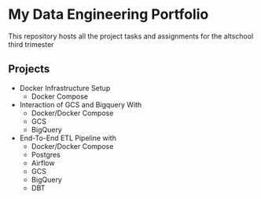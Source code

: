 # My Data Engineering Portfolio

This repository hosts all the project tasks and assignments for the altschool third trimester

## Projects

 - Docker Infrastructure Setup
   - Docker Compose
 - Interaction of GCS and Bigquery With
   - Docker/Docker Compose
   - GCS
   - BigQuery
 - End-To-End ETL Pipeline with
   - Docker/Docker Compose
   - Postgres
   - Airflow
   - GCS
   - BigQuery
   - DBT

